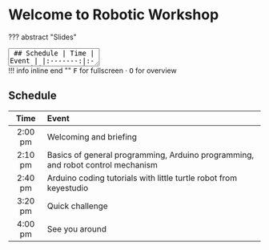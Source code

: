 # Welcome to Robotic Workshop

??? abstract "Slides"
    <div class="reveal deck1">
      <div class="slides">
        <section data-markdown>
          <textarea data-template>
            ## Schedule
            |  Time   | Event |
            |:-------:|:------|
            | 10:00 am | Welcoming and briefing |
            | 10:10 am | Basics of general programming, Arduino programming, and robot control mechanism |
            | 10:30 am | Arduino coding tutorials with little turtle robot from keyestudio |
            |          | Quick challenge |
            | 11:30 am | See you around |
            ---
            # Welcome to Robotic Workshop
            by Sunway University, School of Engineering and Technology
            ---
            ## Health & Safety
            Fire extinguishers &middot; First aid kits &middot; Exits &middot; Staircase &middot; Water &middot; Shoes
            ---
            ## Introduction
            We will be using the little turtle robot from keyestudio with Arduino programming<br>
            ![keyestudio robot](https://wiki.keyestudio.com/images/2/25/%E5%9B%BE%E7%89%871_-_ks0364.png){ style="height:300px" }
          </textarea>
        </section>
      </div>
    </div>
    !!! info inline end ""
        <kbd>F</kbd> for fullscreen &middot;
        <kbd>O</kbd> for overview

## Schedule

|  Time   | Event |
|:-------:|:------|
| 2:00 pm | Welcoming and briefing |
| 2:10 pm | Basics of general programming, Arduino programming, and robot control mechanism |
| 2:40 pm | Arduino coding tutorials with little turtle robot from keyestudio |
| 3:20 pm | Quick challenge |
| 4:00 pm | See you around |
